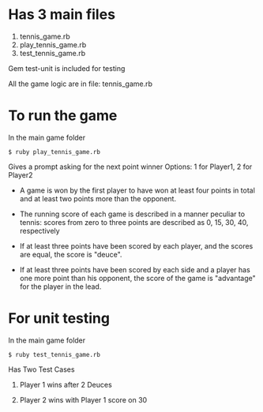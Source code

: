 # Has 3 main files
1. tennis_game.rb
2. play_tennis_game.rb
3. test_tennis_game.rb

Gem test-unit is included for testing

All the game logic are in file: tennis_game.rb


# To run the game

In the main game folder

    $ ruby play_tennis_game.rb

Gives a prompt asking for the next point winner
Options: 1 for Player1, 2 for Player2

* A game is won by the first player to have won at least four points in total and at least two points more than the opponent.

* The running score of each game is described in a manner peculiar to tennis: scores from zero to three points are described as 0, 15, 30, 40, respectively

* If at least three points have been scored by each player, and the scores are equal, the score is "deuce".

* If at least three points have been scored by each side and a player has one more point than his opponent, the score of the game is "advantage" for the player in the lead.



# For unit testing

In the main game folder

    $ ruby test_tennis_game.rb

Has Two Test Cases

  1. Player 1 wins after 2 Deuces

  2. Player 2 wins with Player 1 score on 30
